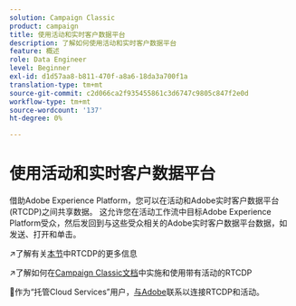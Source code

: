 ```yaml
---
solution: Campaign Classic
product: campaign
title: 使用活动和实时客户数据平台
description: 了解如何使用活动和实时客户数据平台
feature: 概述
role: Data Engineer
level: Beginner
exl-id: d1d57aa8-b811-470f-a8a6-18da3a700f1a
translation-type: tm+mt
source-git-commit: c2d066ca2f935455861c3d6747c9805c847f2e0d
workflow-type: tm+mt
source-wordcount: '137'
ht-degree: 0%

---
```


# 使用活动和实时客户数据平台

借助Adobe Experience Platform，您可以在活动和Adobe实时客户数据平台(RTCDP)之间共享数据。 这允许您在活动工作流中目标Adobe Experience Platform受众，然后发回到与这些受众相关的Adobe实时客户数据平台数据，如发送、打开和单击。

:arrow_upper_right:了解有关[本节](https://experienceleague.adobe.com/docs/experience-platform/rtcdp/overview.html?lang=en)中RTCDP的更多信息

:arrow_upper_right:了解如何在[Campaign Classic文档](https://experienceleague.adobe.com/docs/campaign-classic/using/integrating-with-adobe-experience-cloud/aep-sources-destinations/get-started-sources-destinations.html?lang=en#integrating-with-adobe-experience-cloud)中实施和使用带有活动的RTCDP

:speech_balloon:作为“托管Cloud Services”用户，[与Adobe](../start/support.md#support)联系以连接RTCDP和活动。
